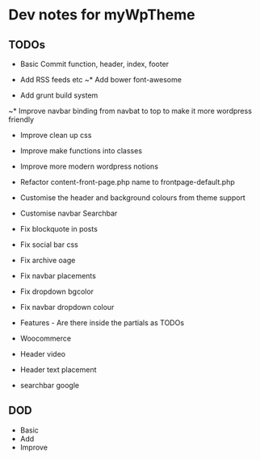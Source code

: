 Dev notes for myWpTheme
=======================

TODOs
----------------------

* Basic Commit function, header, index, footer

* Add RSS feeds etc
~* Add bower font-awesome
* Add grunt build system

~* Improve navbar binding from navbat to top to make it more wordpress friendly
* Improve clean up css
* Improve make functions into classes
* Improve more modern wordpress notions
* Refactor content-front-page.php name to frontpage-default.php

* Customise the header and background colours from theme support
* Customise navbar Searchbar

* Fix blockquote in posts
* Fix social bar css 
* Fix archive oage
* Fix navbar placements
* Fix dropdown bgcolor
* Fix navbar dropdown colour

* Features - Are there inside the partials as TODOs

* Woocommerce
* Header video
* Header text placement
* searchbar google

DOD
----------------------

* Basic
* Add
* Improve

